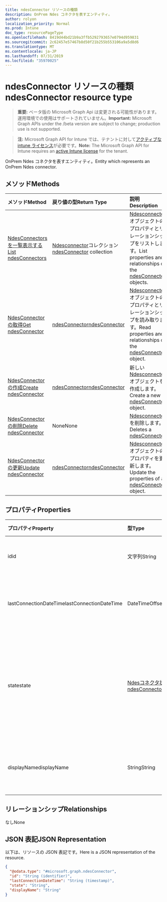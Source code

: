 ```yaml
---
title: ndesConnector リソースの種類
description: OnPrem Ndes コネクタを表すエンティティ。
author: rolyon
localization_priority: Normal
ms.prod: Intune
doc_type: resourcePageType
ms.openlocfilehash: 8419d44bd21b9a3ffb5292793657e0794d959831
ms.sourcegitcommit: 2c62457e57467b8d50f21b255b553106a9a5d8d6
ms.translationtype: MT
ms.contentlocale: ja-JP
ms.lasthandoff: 07/31/2019
ms.locfileid: "35970025"
---
```

# <a name="ndesconnector-resource-type"></a><span data-ttu-id="dbd7f-103">ndesConnector リソースの種類</span><span class="sxs-lookup"><span data-stu-id="dbd7f-103">ndesConnector resource type</span></span>

> <span data-ttu-id="dbd7f-104">**重要:** ベータ版の Microsoft Graph Api は変更される可能性があります。運用環境での使用はサポートされていません。</span><span class="sxs-lookup"><span data-stu-id="dbd7f-104">**Important:** Microsoft Graph APIs under the /beta version are subject to change; production use is not supported.</span></span>

> <span data-ttu-id="dbd7f-105">**注:** Microsoft Graph API for Intune では、テナントに対して[アクティブな intune ライセンス](https://go.microsoft.com/fwlink/?linkid=839381)が必要です。</span><span class="sxs-lookup"><span data-stu-id="dbd7f-105">**Note:** The Microsoft Graph API for Intune requires an [active Intune license](https://go.microsoft.com/fwlink/?linkid=839381) for the tenant.</span></span>

<span data-ttu-id="dbd7f-106">OnPrem Ndes コネクタを表すエンティティ。</span><span class="sxs-lookup"><span data-stu-id="dbd7f-106">Entity which represents an OnPrem Ndes connector.</span></span>

## <a name="methods"></a><span data-ttu-id="dbd7f-107">メソッド</span><span class="sxs-lookup"><span data-stu-id="dbd7f-107">Methods</span></span>
|<span data-ttu-id="dbd7f-108">メソッド</span><span class="sxs-lookup"><span data-stu-id="dbd7f-108">Method</span></span>|<span data-ttu-id="dbd7f-109">戻り値の型</span><span class="sxs-lookup"><span data-stu-id="dbd7f-109">Return Type</span></span>|<span data-ttu-id="dbd7f-110">説明</span><span class="sxs-lookup"><span data-stu-id="dbd7f-110">Description</span></span>|
|:---|:---|:---|
|[<span data-ttu-id="dbd7f-111">NdesConnectors を一覧表示する</span><span class="sxs-lookup"><span data-stu-id="dbd7f-111">List ndesConnectors</span></span>](../api/intune-deviceconfig-ndesconnector-list.md)|<span data-ttu-id="dbd7f-112">[Ndesconnector](../resources/intune-deviceconfig-ndesconnector.md)コレクション</span><span class="sxs-lookup"><span data-stu-id="dbd7f-112">[ndesConnector](../resources/intune-deviceconfig-ndesconnector.md) collection</span></span>|<span data-ttu-id="dbd7f-113">[Ndesconnector](../resources/intune-deviceconfig-ndesconnector.md)オブジェクトのプロパティとリレーションシップをリストします。</span><span class="sxs-lookup"><span data-stu-id="dbd7f-113">List properties and relationships of the [ndesConnector](../resources/intune-deviceconfig-ndesconnector.md) objects.</span></span>|
|[<span data-ttu-id="dbd7f-114">NdesConnector の取得</span><span class="sxs-lookup"><span data-stu-id="dbd7f-114">Get ndesConnector</span></span>](../api/intune-deviceconfig-ndesconnector-get.md)|[<span data-ttu-id="dbd7f-115">ndesConnector</span><span class="sxs-lookup"><span data-stu-id="dbd7f-115">ndesConnector</span></span>](../resources/intune-deviceconfig-ndesconnector.md)|<span data-ttu-id="dbd7f-116">[Ndesconnector](../resources/intune-deviceconfig-ndesconnector.md)オブジェクトのプロパティとリレーションシップを読み取ります。</span><span class="sxs-lookup"><span data-stu-id="dbd7f-116">Read properties and relationships of the [ndesConnector](../resources/intune-deviceconfig-ndesconnector.md) object.</span></span>|
|[<span data-ttu-id="dbd7f-117">NdesConnector の作成</span><span class="sxs-lookup"><span data-stu-id="dbd7f-117">Create ndesConnector</span></span>](../api/intune-deviceconfig-ndesconnector-create.md)|[<span data-ttu-id="dbd7f-118">ndesConnector</span><span class="sxs-lookup"><span data-stu-id="dbd7f-118">ndesConnector</span></span>](../resources/intune-deviceconfig-ndesconnector.md)|<span data-ttu-id="dbd7f-119">新しい[Ndesconnector](../resources/intune-deviceconfig-ndesconnector.md)オブジェクトを作成します。</span><span class="sxs-lookup"><span data-stu-id="dbd7f-119">Create a new [ndesConnector](../resources/intune-deviceconfig-ndesconnector.md) object.</span></span>|
|[<span data-ttu-id="dbd7f-120">NdesConnector の削除</span><span class="sxs-lookup"><span data-stu-id="dbd7f-120">Delete ndesConnector</span></span>](../api/intune-deviceconfig-ndesconnector-delete.md)|<span data-ttu-id="dbd7f-121">None</span><span class="sxs-lookup"><span data-stu-id="dbd7f-121">None</span></span>|<span data-ttu-id="dbd7f-122">[Ndesconnector](../resources/intune-deviceconfig-ndesconnector.md)を削除します。</span><span class="sxs-lookup"><span data-stu-id="dbd7f-122">Deletes a [ndesConnector](../resources/intune-deviceconfig-ndesconnector.md).</span></span>|
|[<span data-ttu-id="dbd7f-123">NdesConnector の更新</span><span class="sxs-lookup"><span data-stu-id="dbd7f-123">Update ndesConnector</span></span>](../api/intune-deviceconfig-ndesconnector-update.md)|[<span data-ttu-id="dbd7f-124">ndesConnector</span><span class="sxs-lookup"><span data-stu-id="dbd7f-124">ndesConnector</span></span>](../resources/intune-deviceconfig-ndesconnector.md)|<span data-ttu-id="dbd7f-125">[Ndesconnector](../resources/intune-deviceconfig-ndesconnector.md)オブジェクトのプロパティを更新します。</span><span class="sxs-lookup"><span data-stu-id="dbd7f-125">Update the properties of a [ndesConnector](../resources/intune-deviceconfig-ndesconnector.md) object.</span></span>|

## <a name="properties"></a><span data-ttu-id="dbd7f-126">プロパティ</span><span class="sxs-lookup"><span data-stu-id="dbd7f-126">Properties</span></span>
|<span data-ttu-id="dbd7f-127">プロパティ</span><span class="sxs-lookup"><span data-stu-id="dbd7f-127">Property</span></span>|<span data-ttu-id="dbd7f-128">型</span><span class="sxs-lookup"><span data-stu-id="dbd7f-128">Type</span></span>|<span data-ttu-id="dbd7f-129">説明</span><span class="sxs-lookup"><span data-stu-id="dbd7f-129">Description</span></span>|
|:---|:---|:---|
|<span data-ttu-id="dbd7f-130">id</span><span class="sxs-lookup"><span data-stu-id="dbd7f-130">id</span></span>|<span data-ttu-id="dbd7f-131">文字列</span><span class="sxs-lookup"><span data-stu-id="dbd7f-131">String</span></span>|<span data-ttu-id="dbd7f-132">NDES Connector のキー。</span><span class="sxs-lookup"><span data-stu-id="dbd7f-132">The key of the NDES Connector.</span></span>|
|<span data-ttu-id="dbd7f-133">lastConnectionDateTime</span><span class="sxs-lookup"><span data-stu-id="dbd7f-133">lastConnectionDateTime</span></span>|<span data-ttu-id="dbd7f-134">DateTimeOffset</span><span class="sxs-lookup"><span data-stu-id="dbd7f-134">DateTimeOffset</span></span>|<span data-ttu-id="dbd7f-135">Ndes Connector の最終接続時刻</span><span class="sxs-lookup"><span data-stu-id="dbd7f-135">Last connection time for the Ndes Connector</span></span>|
|<span data-ttu-id="dbd7f-136">state</span><span class="sxs-lookup"><span data-stu-id="dbd7f-136">state</span></span>|[<span data-ttu-id="dbd7f-137">Ndesコネクタ状態</span><span class="sxs-lookup"><span data-stu-id="dbd7f-137">ndesConnectorState</span></span>](../resources/intune-deviceconfig-ndesconnectorstate.md)|<span data-ttu-id="dbd7f-138">Ndes Connector の状態。</span><span class="sxs-lookup"><span data-stu-id="dbd7f-138">Ndes Connector Status.</span></span> <span data-ttu-id="dbd7f-139">可能な値は、`none`、`active`、`inactive` です。</span><span class="sxs-lookup"><span data-stu-id="dbd7f-139">Possible values are: `none`, `active`, `inactive`.</span></span>|
|<span data-ttu-id="dbd7f-140">displayName</span><span class="sxs-lookup"><span data-stu-id="dbd7f-140">displayName</span></span>|<span data-ttu-id="dbd7f-141">String</span><span class="sxs-lookup"><span data-stu-id="dbd7f-141">String</span></span>|<span data-ttu-id="dbd7f-142">Ndes Connector のフレンドリ名。</span><span class="sxs-lookup"><span data-stu-id="dbd7f-142">The friendly name of the Ndes Connector.</span></span>|

## <a name="relationships"></a><span data-ttu-id="dbd7f-143">リレーションシップ</span><span class="sxs-lookup"><span data-stu-id="dbd7f-143">Relationships</span></span>
<span data-ttu-id="dbd7f-144">なし</span><span class="sxs-lookup"><span data-stu-id="dbd7f-144">None</span></span>

## <a name="json-representation"></a><span data-ttu-id="dbd7f-145">JSON 表記</span><span class="sxs-lookup"><span data-stu-id="dbd7f-145">JSON Representation</span></span>
<span data-ttu-id="dbd7f-146">以下は、リソースの JSON 表記です。</span><span class="sxs-lookup"><span data-stu-id="dbd7f-146">Here is a JSON representation of the resource.</span></span>
<!-- {
  "blockType": "resource",
  "keyProperty": "id",
  "@odata.type": "microsoft.graph.ndesConnector"
}
-->
``` json
{
  "@odata.type": "#microsoft.graph.ndesConnector",
  "id": "String (identifier)",
  "lastConnectionDateTime": "String (timestamp)",
  "state": "String",
  "displayName": "String"
}
```





